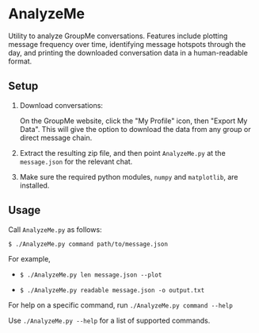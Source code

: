 # AnalyzeMe

Utility to analyze GroupMe conversations. Features include plotting message frequency over time, identifying message hotspots through the day, and printing the downloaded conversation data in a human-readable format.

## Setup

1. Download conversations:

   On the GroupMe website, click the "My Profile" icon, then "Export My Data".
   This will give the option to download the data from any group or direct message chain.

2. Extract the resulting zip file, and then point `AnalyzeMe.py` at the `message.json`
   for the relevant chat.
3. Make sure the required python modules, `numpy` and `matplotlib`, are installed.

## Usage

Call `AnalyzeMe.py` as follows:

`$ ./AnalyzeMe.py command path/to/message.json`

For example,

* `$ ./AnalyzeMe.py len message.json --plot`

* `$ ./AnalyzeMe.py readable message.json -o output.txt`

For help on a specific command, run `./AnalyzeMe.py command --help`

Use `./AnalyzeMe.py --help` for a list of supported commands.
